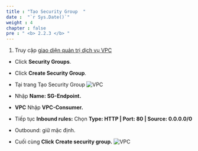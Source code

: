 ```yaml
---
title : "Tạo Security Group  "
date :  "`r Sys.Date()`" 
weight : 4 
chapter : false
pre : " <b> 2.2.3 </b> "
---
```




1. Truy cập [giao diện quản trị dịch vụ VPC](https://console.aws.amazon.com/vpc/home)
  + Click **Security Groups**.
  + Click **Create Security Group**.
  + Tại trang Tạo Security Group 
![VPC](/images/3.connect/27-securitygroup-1.png)

  + Nhập **Name: SG-Endpoint.**
  + **VPC** Nhập **VPC-Consumer.**
  + Tiếp tục **Inbound rules:** Chọn **Type: HTTP | Port: 80 | Source: 0.0.0.0/0**
  + Outbound: giữ mặc định.
  + Cuối cùng **Click** **Create security group.**
![VPC](/images/3.connect/28-securitygroup-2.png)